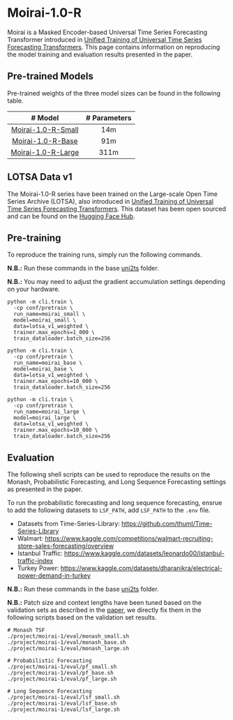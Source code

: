 # Moirai-1.0-R

Moirai is a Masked Encoder-based Universal Time Series Forecasting Transformer introduced in [Unified Training of Universal Time Series Forecasting Transformers](https://arxiv.org/abs/2402.02592).
This page contains information on reproducing the model training and evaluation results presented in the paper.

## Pre-trained Models

Pre-trained weights of the three model sizes can be found in the following table.

| # Model | # Parameters |
| :---: | :---: |
| [Moirai-1.0-R-Small](https://huggingface.co/Salesforce/moirai-1.0-R-small) | 14m |
| [Moirai-1.0-R-Base](https://huggingface.co/Salesforce/moirai-1.0-R-base) | 91m |
| [Moirai-1.0-R-Large](https://huggingface.co/Salesforce/moirai-1.0-R-large) | 311m |

## LOTSA Data v1

The Moirai-1.0-R series have been trained on the Large-scale Open Time Series Archive (LOTSA), also introduced in [Unified Training of Universal Time Series Forecasting Transformers](https://arxiv.org/abs/2402.02592). 
This dataset has been open sourced and can be found on the [Hugging Face Hub](https://huggingface.co/datasets/Salesforce/lotsa_data/).

## Pre-training
To reproduce the training runs, simply run the following commands.

**N.B.:** Run these commands in the base [uni2ts](../..) folder.

**N.B.:** You may need to adjust the gradient accumulation settings depending on your hardware.

```shell
python -m cli.train \ 
  -cp conf/pretrain \
  run_name=moirai_small \
  model=moirai_small \
  data=lotsa_v1_weighted \
  trainer.max_epochs=1_000 \
  train_dataloader.batch_size=256
```

```shell
python -m cli.train \ 
  -cp conf/pretrain \
  run_name=moirai_base \
  model=moirai_base \
  data=lotsa_v1_weighted \
  trainer.max_epochs=10_000 \
  train_dataloader.batch_size=256
```

```shell
python -m cli.train \ 
  -cp conf/pretrain \
  run_name=moirai_large \
  model=moirai_large \
  data=lotsa_v1_weighted \
  trainer.max_epochs=10_000 \
  train_dataloader.batch_size=256
```

## Evaluation

The following shell scripts can be used to reproduce the results on the Monash, Probabilistic Forecasting, and Long Sequence Forecasting settings as presented in the paper.

To run the probabilistic forecasting and long sequence forecasting, ensrue to add the following datasets to `LSF_PATH`, add `LSF_PATH` to the `.env` file.
* Datasets from Time-Series-Library: https://github.com/thuml/Time-Series-Library
* Walmart: https://www.kaggle.com/competitions/walmart-recruiting-store-sales-forecasting/overview
* Istanbul Traffic: https://www.kaggle.com/datasets/leonardo00/istanbul-traffic-index
* Turkey Power: https://www.kaggle.com/datasets/dharanikra/electrical-power-demand-in-turkey

**N.B.:** Run these commands in the base [uni2ts](../..) folder.

**N.B.:** Patch size and context lengths have been tuned based on the validation sets as described in the [paper](https://arxiv.org/abs/2402.02592), we directly fix them in the following scripts based on the validation set results.

```shell
# Monash TSF
./project/moirai-1/eval/monash_small.sh
./project/moirai-1/eval/monash_base.sh
./project/moirai-1/eval/monash_large.sh

# Probabilistic Forecasting
./project/moirai-1/eval/pf_small.sh
./project/moirai-1/eval/pf_base.sh
./project/moirai-1/eval/pf_large.sh

# Long Sequence Forecasting
./project/moirai-1/eval/lsf_small.sh
./project/moirai-1/eval/lsf_base.sh
./project/moirai-1/eval/lsf_large.sh
```
